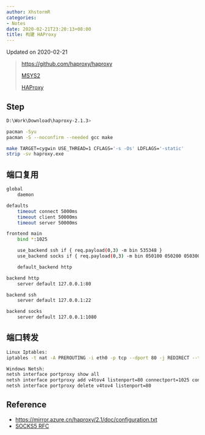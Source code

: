 ```yaml
---
author: XhstormR
categories:
- Notes
date: 2020-02-21T23:20:13+08:00
title: 构建 HAProxy
---
```


<!--more-->

Updated on 2020-02-21

> https://github.com/haproxy/haproxy
>
> [MSYS2](https://mirrors.tuna.tsinghua.edu.cn/msys2/distrib/msys2-x86_64-latest.tar.xz)
>
> [HAProxy](https://mirror.azure.cn/haproxy/2.1/src/haproxy-2.1.3.tar.gz)

## Step
```bash
D:\Work\Download\haproxy-2.1.3>

pacman -Syu
pacman -S --noconfirm --needed gcc make

make TARGET=cygwin USE_THREAD=1 CFLAGS='-s -Os' LDFLAGS='-static'
strip -sv haproxy.exe
```

## 端口复用
```bash
global
    daemon

defaults
    timeout connect 5000ms
    timeout client 50000ms
    timeout server 50000ms

frontend main
    bind *:1025

    use_backend ssh if { req.payload(0,3) -m bin 535348 }
    use_backend socks if { req.payload(0,3) -m bin 050100 050200 050300 }

    default_backend http

backend http
    server default 127.0.0.1:80

backend ssh
    server default 127.0.0.1:22

backend socks
    server default 127.0.0.1:1080
```

## 端口转发
```bash
Linux Iptables:
iptables -t nat -A PREROUTING -i eth0 -p tcp --dport 80 -j REDIRECT --to-port 1025

Windows Netsh:
netsh interface portproxy show all
netsh interface portproxy add v4tov4 listenport=80 connectport=1025 connectaddress=127.0.0.1
netsh interface portproxy delete v4tov4 listenport=80
```

## Reference
* https://mirror.azure.cn/haproxy/2.1/doc/configuration.txt
* [SOCKS5 RFC](https://www.ietf.org/rfc/rfc1928.html)
